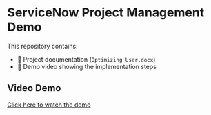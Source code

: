 # ServiceNow Project Management Demo

This repository contains:
- 📄 Project documentation (`Optimizing User.docx`)
- 🎥 Demo video showing the implementation steps

## Video Demo
[Click here to watch the demo](https://github.com/dhanush007-d/optimizing-user/blob/main/main.mp4)
